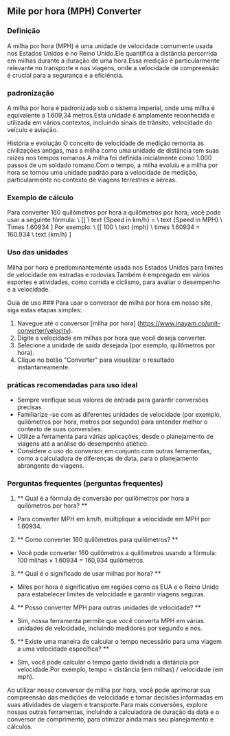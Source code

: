 ## Mile por hora (MPH) Converter

### Definição
A milha por hora (MPH) é uma unidade de velocidade comumente usada nos Estados Unidos e no Reino Unido.Ele quantifica a distância percorrida em milhas durante a duração de uma hora.Essa medição é particularmente relevante no transporte e nas viagens, onde a velocidade de compreensão é crucial para a segurança e a eficiência.

### padronização
A milha por hora é padronizada sob o sistema imperial, onde uma milha é equivalente a 1.609,34 metros.Esta unidade é amplamente reconhecida e utilizada em vários contextos, incluindo sinais de trânsito, velocidade do veículo e aviação.

História e evolução
O conceito de velocidade de medição remonta às civilizações antigas, mas a milha como uma unidade de distância tem suas raízes nos tempos romanos.A milha foi definida inicialmente como 1.000 passos de um soldado romano.Com o tempo, a milha evoluiu e a milha por hora se tornou uma unidade padrão para a velocidade de medição, particularmente no contexto de viagens terrestres e aéreas.

### Exemplo de cálculo
Para converter 160 quilômetros por hora a quilômetros por hora, você pode usar a seguinte fórmula:
\ [[
\ text {Speed ​​in km/h} = \ text {Speed ​​in MPH} \ Times 1.60934
\]
Por exemplo:
\ [[
100 \ text {mph} \ times 1.60934 = 160.934 \ text {km/h}
\]

### Uso das unidades
Milha por hora é predominantemente usada nos Estados Unidos para limites de velocidade em estradas e rodovias.Também é empregado em vários esportes e atividades, como corrida e ciclismo, para avaliar o desempenho e a velocidade.

Guia de uso ###
Para usar o conversor de milha por hora em nosso site, siga estas etapas simples:
1. Navegue até o conversor [milha por hora] (https://www.inayam.co/unit-converter/velocity).
2. Digite a velocidade em milhas por hora que você deseja converter.
3. Selecione a unidade de saída desejada (por exemplo, quilômetros por hora).
4. Clique no botão "Converter" para visualizar o resultado instantaneamente.

### práticas recomendadas para uso ideal
- Sempre verifique seus valores de entrada para garantir conversões precisas.
- Familiarize -se com as diferentes unidades de velocidade (por exemplo, quilômetros por hora, metros por segundo) para entender melhor o contexto de suas conversões.
- Utilize a ferramenta para várias aplicações, desde o planejamento de viagens até a análise do desempenho atlético.
- Considere o uso do conversor em conjunto com outras ferramentas, como a calculadora de diferenças de data, para o planejamento abrangente de viagens.

### Perguntas frequentes (perguntas frequentes)

1. ** Qual é a fórmula de conversão por quilômetros por hora a quilômetros por hora? **
- Para converter MPH em km/h, multiplique a velocidade em MPH por 1.60934.

2. ** Como converter 160 quilômetros para quilômetros? **
- Você pode converter 160 quilômetros a quilômetros usando a fórmula: 100 milhas × 1.60934 = 160,934 quilômetros.

3. ** Qual é o significado de usar milhas por hora? **
- Miles por hora é significativo em regiões como os EUA e o Reino Unido para estabelecer limites de velocidade e garantir viagens seguras.

4. ** Posso converter MPH para outras unidades de velocidade? **
- Sim, nossa ferramenta permite que você converta MPH em várias unidades de velocidade, incluindo medidores por segundo e nós.

5. ** Existe uma maneira de calcular o tempo necessário para uma viagem a uma velocidade específica? **
- Sim, você pode calcular o tempo gasto dividindo a distância por velocidade.Por exemplo, tempo = distância (em milhas) / velocidade (em mph).

Ao utilizar nosso conversor de milha por hora, você pode aprimorar sua compreensão das medições de velocidade e tomar decisões informadas em suas atividades de viagem e transporte.Para mais conversões, explore nossas outras ferramentas, incluindo a calculadora de duração da data e o conversor de comprimento, para otimizar ainda mais seu planejamento e cálculos.